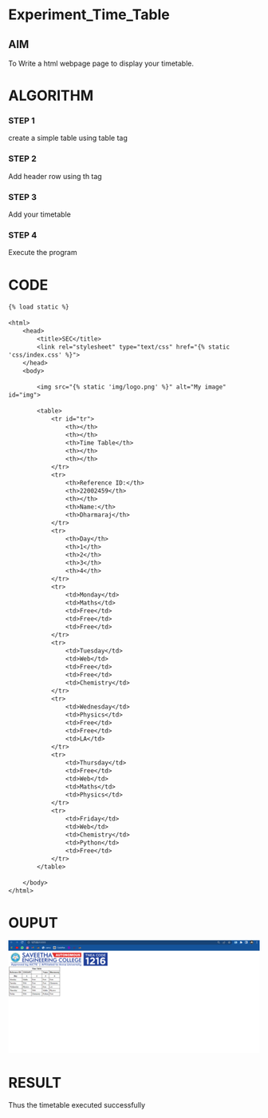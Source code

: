 # Experiment_Time_Table

## AIM
To Write a html webpage page to display your timetable.

# ALGORITHM
### STEP 1
create a simple table using table tag
### STEP 2
Add header row using th tag
### STEP 3
Add your timetable
### STEP 4
Execute the program

# CODE
~~~
{% load static %}

<html>
    <head>
        <title>SEC</title>
        <link rel="stylesheet" type="text/css" href="{% static 'css/index.css' %}">
    </head>
    <body>
    
        <img src="{% static 'img/logo.png' %}" alt="My image" id="img">
        
        <table>
            <tr id="tr">
                <th></th>
                <th></th>
                <th>Time Table</th>
                <th></th>
                <th></th>
            </tr>
            <tr>
                <th>Reference ID:</th>
                <th>22002459</th>
                <th></th>
                <th>Name:</th>
                <th>Dharmaraj</th>
            </tr>
            <tr>
                <th>Day</th>
                <th>1</th>
                <th>2</th>
                <th>3</th>
                <th>4</th>
            </tr>
            <tr>
                <td>Monday</td>
                <td>Maths</td>
                <td>Free</td>
                <td>Free</td>
                <td>Free</td>
            </tr>
            <tr>
                <td>Tuesday</td>
                <td>Web</td>
                <td>Free</td>
                <td>Free</td>
                <td>Chemistry</td>
            </tr>
            <tr>
                <td>Wednesday</td>
                <td>Physics</td>
                <td>Free</td>
                <td>Free</td>
                <td>LA</td>
            </tr>
            <tr>
                <td>Thursday</td>
                <td>Free</td>
                <td>Web</td>
                <td>Maths</td>
                <td>Physics</td>
            </tr>
            <tr>
                <td>Friday</td>
                <td>Web</td>
                <td>Chemistry</td>
                <td>Python</td>
                <td>Free</td>
            </tr>
        </table>
    
    </body>
</html>

~~~
# OUPUT
![output2](timetable.png)

# RESULT

Thus the timetable executed successfully

